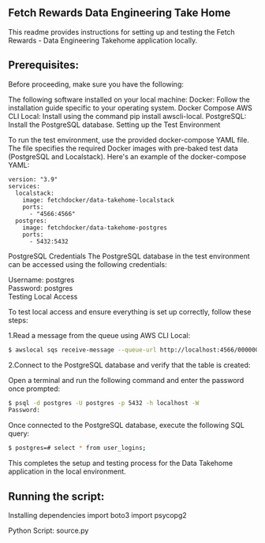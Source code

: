 ## Fetch Rewards Data Engineering Take Home

This readme provides instructions for setting up and testing the  Fetch Rewards - Data Engineering Takehome application locally. 

## Prerequisites:

Before proceeding, make sure you have the following:

The following software installed on your local machine:
Docker: Follow the installation guide specific to your operating system.
Docker Compose
AWS CLI Local: Install using the command pip install awscli-local.
PostgreSQL: Install the PostgreSQL database.
Setting up the Test Environment

To run the test environment, use the provided docker-compose YAML file. The file specifies the required Docker images with pre-baked test data (PostgreSQL and Localstack). Here's an example of the docker-compose YAML:

```
version: "3.9"
services:
  localstack:
    image: fetchdocker/data-takehome-localstack
    ports:
      - "4566:4566"
  postgres:
    image: fetchdocker/data-takehome-postgres
    ports:
      - 5432:5432
```

PostgreSQL Credentials
The PostgreSQL database in the test environment can be accessed using the following credentials:  

Username: postgres  
Password: postgres  
Testing Local Access  

To test local access and ensure everything is set up correctly, follow these steps:

1.Read a message from the queue using AWS CLI Local:
```bash
$ awslocal sqs receive-message --queue-url http://localhost:4566/000000000000/login-queue
```

2.Connect to the PostgreSQL database and verify that the table is created:

Open a terminal and run the following command and enter the password once prompted:
```bash
$ psql -d postgres -U postgres -p 5432 -h localhost -W
Password:
```

Once connected to the PostgreSQL database, execute the following SQL query:
```bash
$ postgres=# select * from user_logins;
```

This completes the setup and testing process for the Data Takehome application in the local environment.

## Running the script:

Installing dependencies
import boto3
import psycopg2

Python Script:
source.py
